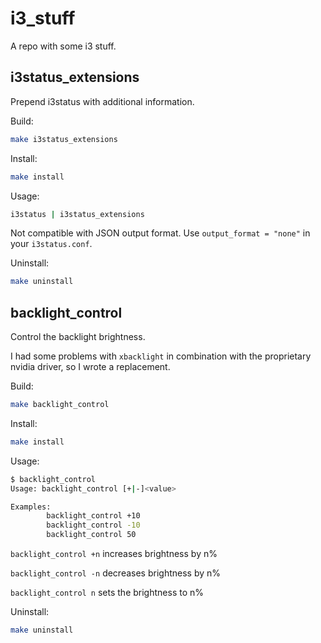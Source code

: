 # i3_stuff
A repo with some i3 stuff.

## i3status_extensions
Prepend i3status with additional information.

Build:
```sh
make i3status_extensions
```

Install:
```sh
make install
```

Usage:
```sh
i3status | i3status_extensions
```
Not compatible with JSON output format. Use `output_format = "none"` in your `i3status.conf`.

Uninstall:
```sh
make uninstall
```

## backlight_control
Control the backlight brightness.

I had some problems with `xbacklight` in combination with the proprietary nvidia driver, so I wrote a replacement.

Build:
```sh
make backlight_control
```

Install:
```sh
make install
```

Usage:
```sh
$ backlight_control
Usage: backlight_control [+|-]<value>

Examples:
        backlight_control +10
        backlight_control -10
        backlight_control 50

```

`backlight_control +n` increases brightness by n%

`backlight_control -n` decreases brightness by n%

`backlight_control n` sets the brightness to n%

Uninstall:
```sh
make uninstall
```
